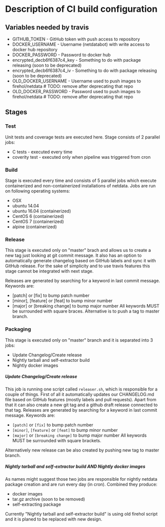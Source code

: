 # Description of CI build configuration

## Variables needed by travis

- GITHUB_TOKEN - GitHub token with push access to repository
- DOCKER_USERNAME - Username (netdatabot) with write access to docker hub repository
- DOCKER_PASSWORD - Password to docker hub
- encrypted_decb6f6387c4_key - Something to do with package releasing (soon to be deprecated)
- encrypted_decb6f6387c4_iv - Something to do with package releasing (soon to be deprecated)
- OLD_DOCKER_USERNAME - Username used to push images to firehol/netdata # TODO: remove after deprecating that repo
- OLD_DOCKER_PASSWORD - Password used to push images to firehol/netdata # TODO: remove after deprecating that repo

## Stages

### Test

Unit tests and coverage tests are executed here. Stage consists of 2 parallel jobs:
  - C tests - executed every time
  - coverity test - executed only when pipeline was triggered from cron

### Build

Stage is executed every time and consists of 5 parallel jobs which execute containerized and non-containerized
installations of netdata. Jobs are run on following operating systems:
  - OSX
  - ubuntu 14.04
  - ubuntu 16.04 (containerized)
  - CentOS 6 (containerized)
  - CentOS 7 (containerized)
  - alpine (containerized)

### Release

This stage is executed only on "master" brach and allows us to create a new tag just looking at git commit message.
It also has an option to automatically generate changelog based on GitHub labels and sync it with GitHub release.
For the sake of simplicity and to use travis features this stage cannot be integrated with next stage.

Releases are generated by searching for a keyword in last commit message. Keywords are:
 - [patch] or [fix] to bump patch number
 - [minor], [feature] or [feat] to bump minor number
 - [major] or [breaking change] to bump major number
All keywords MUST be surrounded with square braces.
Alternative is to push a tag to master branch.

### Packaging

This stage is executed only on "master" branch and it is separated into 3 jobs:
  - Update Changelog/Create release
  - Nightly tarball and self-extractor build
  - Nightly docker images

##### Update Changelog/Create release

This job is running one script called `releaser.sh`, which is responsible for a couple of things. First of all it 
automatically updates our CHANGELOG.md file based on GitHub features (mostly labels and pull requests). Apart from 
that it can also create a new git tag and a github draft release connected to that tag.
Releases are generated by searching for a keyword in last commit message. Keywords are:
 - `[patch]` or `[fix]` to bump patch number
 - `[minor]`, `[feature]` or `[feat]` to bump minor number
 - `[major]` or `[breaking change]` to bump major number
All keywords MUST be surrounded with square brackets.

Alternatively new release can be also created by pushing new tag to master branch.

##### Nightly tarball and self-extractor build AND Nightly docker images

As names might suggest those two jobs are responsible for nightly netdata package creation and are run every day (in
cron). Combined they produce:
  - docker images
  - tar.gz archive (soon to be removed)
  - self-extracting package

Currently "Nightly tarball and self-extractor build" is using old firehol script and it is planed to be replaced with
new design.

